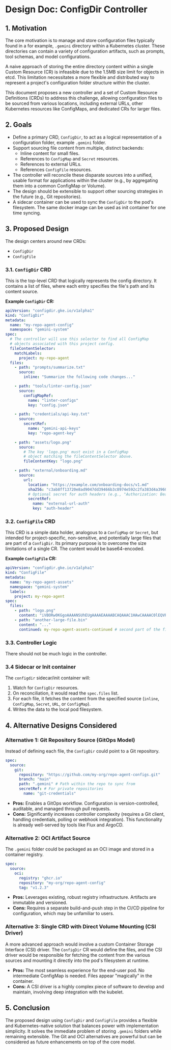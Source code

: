 # Design Doc: ConfigDir Controller

## 1. Motivation

The core motivation is to manage and store configuration files typically found in a for example, `.gemini` directory within a Kubernetes cluster. These directories can contain a variety of configuration artifacts, such as prompts, tool schemas, and model configurations.

A naive approach of storing the entire directory content within a single Custom Resource (CR) is infeasible due to the 1.5MB size limit for objects in etcd. This limitation necessitates a more flexible and distributed way to represent a project's configuration folder structure within the cluster.

This document proposes a new controller and a set of Custom Resource Definitions (CRDs) to address this challenge, allowing configuration files to be sourced from various locations, including external URLs, other Kubernetes resources like ConfigMaps, and dedicated CRs for larger files.

## 2. Goals

*   Define a primary CRD, `ConfigDir`, to act as a logical representation of a configuration folder, example `.gemini` folder.
*   Support sourcing file content from multiple, distinct backends:
    *   Inline content for small files.
    *   References to `ConfigMap` and `Secret` resources.
    *   References to external URLs.
    *   References `ConfigFile` resources.
*   The controller will reconcile these disparate sources into a unified, usable format for applications within the cluster (e.g., by aggregating them into a common ConfigMap or Volume).
*   The design should be extensible to support other sourcing strategies in the future (e.g., Git repositories).
*   A sidecar container can be used to sync the `ConfigDir` to the pod's filesystem. The same docker image can be used as init container for one time syncing.

## 3. Proposed Design

The design centers around new CRDs:
- `ConfigDir`
- `ConfigFile`

### 3.1. `ConfigDir` CRD

This is the top-level CRD that logically represents the config directory. It contains a list of files, where each entry specifies the file's path and its content source.

**Example `ConfigDir` CR:**

```yaml
apiVersion: "configdir.gke.io/v1alpha1"
kind: "ConfigDir"
metadata:
  name: "my-repo-agent-config"
  namespace: "gemini-system"
spec:
  # The controller will use this selector to find all ConfigMap
  # objects associated with this project config.
  fileContentSelector:
    matchLabels:
      project: my-repo-agent
  files:
    - path: "prompts/summarize.txt"
      source:
        inline: "Summarize the following code changes..."

    - path: "tools/linter-config.json"
      source:
        configMapRef:
          name: "linter-configs"
          key: "config.json"

    - path: "credentials/api-key.txt"
      source:
        secretRef:
          name: "gemini-api-keys"
          key: "repo-agent-key"

    - path: "assets/logo.png"
      source:
        # The key 'logo.png' must exist in a ConfigMap
        # object matching the fileContentSelector above.
        fileContentKey: "logo.png"

    - path: "external/onboarding.md"
      source:
        url:
          location: "https://example.com/onboarding-docs/v1.md"
          sha256: "c3ab8ff13720e8ad9047dd39466b3c8974e592c2fa383d4a3960714caef0c4f2" # Optional, for integrity
          # Optional secret for auth headers (e.g., "Authorization: Bearer <token>")
          secretRef:
            name: "external-url-auth"
            key: "auth-header"
```

### 3.2. `ConfigFile` CRD

This CRD is a simple data holder, analogous to a `ConfigMap` or `Secret`, but intended for project-specific, non-sensitive, and potentially large files that are part of a `ConfigDir`. Its primary purpose is to overcome the size limitations of a single CR. The content would be base64-encoded.

**Example `ConfigFile` CR:**

```yaml
apiVersion: "configdir.gke.io/v1alpha1"
kind: "ConfigFile"
metadata:
  name: "my-repo-agent-assets"
  namespace: "gemini-system"
  labels:
    project: my-repo-agent
spec:
  files:
    - path: "logo.png"
      content: "iVBORw0KGgoAAAANSUhEUgAAAAEAAAABCAQAAAC1HAwCAAAAC0lEQVR42mNkYAAAAAYAAjCB0C8AAAAASUVORK5CYII="
    - path: "another-large-file.bin"
      content: "..."
      continued: my-repo-agent-assets-continued # second part of the file ...
```

### 3.3. Controller Logic

There should not be much logic in the controller.

### 3.4 Sidecar or Init container

The `configdir` sidecar/init container will:
1.  Watch for `ConfigDir` resources.
2.  On reconciliation, it would read the `spec.files` list.
3.  For each file, it fetches the content from the specified source (`inline`, `ConfigMap`, `Secret`, `URL`, or `ConfigMap`).
4.  Writes the data to the local pod filesystem.

## 4. Alternative Designs Considered

### Alternative 1: Git Repository Source (GitOps Model)

Instead of defining each file, the `ConfigDir` could point to a Git repository.

```yaml
spec:
  source:
    git:
      repository: "https://github.com/my-org/repo-agent-configs.git"
      branch: "main"
      path: ".gemini" # Path within the repo to sync from
      secretRef: # For private repositories
        name: "git-credentials"
```

*   **Pros:** Enables a GitOps workflow. Configuration is version-controlled, auditable, and managed through pull requests.
*   **Cons:** Significantly increases controller complexity (requires a Git client, handling credentials, polling or webhook integration). This functionality is already well-served by tools like Flux and ArgoCD.

### Alternative 2: OCI Artifact Source

The `.gemini` folder could be packaged as an OCI image and stored in a container registry.

```yaml
spec:
  source:
    oci:
      registry: "ghcr.io"
      repository: "my-org/repo-agent-config"
      tag: "v1.2.3"
```

*   **Pros:** Leverages existing, robust registry infrastructure. Artifacts are immutable and versioned.
*   **Cons:** Requires a separate build-and-push step in the CI/CD pipeline for configuration, which may be unfamiliar to users.

### Alternative 3: Single CRD with Direct Volume Mounting (CSI Driver)

A more advanced approach would involve a custom Container Storage Interface (CSI) driver. The `ConfigDir` CR would define the files, and the CSI driver would be responsible for fetching the content from the various sources and mounting it directly into the pod's filesystem at runtime.

*   **Pros:** The most seamless experience for the end-user pod. No intermediate ConfigMap is needed. Files appear "magically" in the container.
*   **Cons:** A CSI driver is a highly complex piece of software to develop and maintain, involving deep integration with the kubelet.

## 5. Conclusion

The proposed design using `ConfigDir` and `ConfigFile` provides a flexible and Kubernetes-native solution that balances power with implementation simplicity. It solves the immediate problem of storing `.gemini` folders while remaining extensible. The Git and OCI alternatives are powerful but can be considered as future enhancements on top of the core model.
